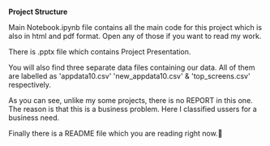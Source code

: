 **Project Structure**

Main Notebook.ipynb file contains all the main code for this project which is also in html and pdf format. Open any of those if you want to read my work.

There is .pptx file which contains Project Presentation.

You will also find three separate data files containing our data. All of them are labelled as 'appdata10.csv' 'new_appdata10.csv' & 'top_screens.csv' respectively.

As you can see, unlike my some projects, there is no REPORT in this one. The reason is that this is a business problem. Here I classified ussers for a business need.

Finally there is a README file which you are reading right now.📖
